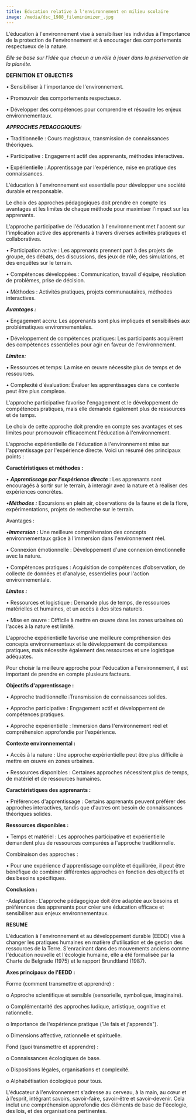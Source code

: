 ```yaml
---
title: Education relative à l'environnement en milieu scolaire
image: /media/dsc_1988_fileminimizer_.jpg
---
```

L'éducation à l'environnement vise à sensibiliser les individus à l'importance de la protection de l'environnement et à encourager des comportements respectueux de la nature. 

*Elle se base sur l'idée que chacun a un rôle à jouer dans la préservation de la planète.*


**DEFINITION ET OBJECTIFS**


•	Sensibiliser à l'importance de l'environnement.


•	Promouvoir des comportements respectueux.


•	Développer des compétences pour comprendre et résoudre les enjeux environnementaux.


***APPROCHES PEDAGOGIQUES:***


•	Traditionnelle : Cours magistraux, transmission de connaissances théoriques.


•	Participative : Engagement actif des apprenants, méthodes interactives.


•	Expérientielle : Apprentissage par l'expérience, mise en pratique des connaissances.

 L'éducation à l'environnement est essentielle pour développer une société durable et responsable. 

Le choix des approches pédagogiques doit prendre en compte les avantages et les limites de chaque méthode pour maximiser l'impact sur les apprenants.


L'approche participative de l'éducation à l'environnement met l'accent sur l'implication active des apprenants à travers diverses activités pratiques et collaboratives. 


•	Participation active : Les apprenants prennent part à des projets de groupe, des débats, des discussions, des jeux de rôle, des simulations, et des enquêtes sur le terrain.


•	Compétences développées : Communication, travail d'équipe, résolution de problèmes, prise de décision.


•	Méthodes : Activités pratiques, projets communautaires, méthodes interactives.

 ***Avantages :***


•	Engagement accru: Les apprenants sont plus impliqués et sensibilisés aux problématiques environnementales.


•	Développement de compétences pratiques: Les participants acquièrent des compétences essentielles pour agir en faveur de l'environnement. 

***Limites:***


•	Ressources et temps: La mise en œuvre nécessite plus de temps et de ressources.


•	Complexité d'évaluation: Évaluer les apprentissages dans ce contexte peut être plus complexe.


L'approche participative favorise l'engagement et le développement de compétences pratiques, mais elle demande également plus de ressources et de temps. 

Le choix de cette approche doit prendre en compte ses avantages et ses limites pour promouvoir efficacement l'éducation à l'environnement.


L'approche expérientielle de l'éducation à l'environnement mise sur l'apprentissage par l'expérience directe. Voici un résumé des principaux points : 

**Caractéristiques et méthodes :**


•	***Apprentissage par l'expérience directe*** : Les apprenants sont encouragés à sortir sur le terrain, à interagir avec la nature et à réaliser des expériences concrètes.


•***Méthodes :*** Excursions en plein air, observations de la faune et de la flore, expérimentations, projets de recherche sur le terrain.

 Avantages :


•***Immersion :*** Une meilleure compréhension des concepts environnementaux grâce à l'immersion dans l'environnement réel.


•	Connexion émotionnelle : Développement d'une connexion émotionnelle avec la nature.


•	Compétences pratiques : Acquisition de compétences d'observation, de collecte de données et d'analyse, essentielles pour l'action environnementale. 

***Limites :***


•	Ressources et logistique : Demande plus de temps, de ressources matérielles et humaines, et un accès à des sites naturels.


•	Mise en œuvre : Difficile à mettre en œuvre dans les zones urbaines où l'accès à la nature est limité. 

L'approche expérientielle favorise une meilleure compréhension des concepts environnementaux et le développement de compétences pratiques, mais nécessite également des ressources et une logistique adéquates.


Pour choisir la meilleure approche pour l'éducation à l'environnement, il est important de prendre en compte plusieurs facteurs. 



**Objectifs d'apprentissage :**


•	Approche traditionnelle :Transmission de connaissances solides.


•	Approche participative : Engagement actif et développement de compétences pratiques.


•	Approche expérientielle : Immersion dans l'environnement réel et compréhension approfondie par l'expérience.



**Contexte environnemental :**


•	Accès à la nature : Une approche expérientielle peut être plus difficile à mettre en œuvre en zones urbaines.


•	Ressources disponibles : Certaines approches nécessitent plus de temps, de matériel et de ressources humaines.

**Caractéristiques des apprenants :**


•	Préférences d'apprentissage : Certains apprenants peuvent préférer des approches interactives, tandis que d'autres ont besoin de connaissances théoriques solides.

**Ressources disponibles :**


•	Temps et matériel : Les approches participative et expérientielle demandent plus de ressources comparées à l'approche traditionnelle. 

Combinaison des approches :


•	Pour une expérience d'apprentissage complète et équilibrée, il peut être bénéfique de combiner différentes approches en fonction des objectifs et des besoins spécifiques. 

**Conclusion :** 

\-Adaptation : L'approche pédagogique doit être adaptée aux besoins et préférences des apprenants pour créer une éducation efficace et sensibiliser aux enjeux environnementaux.


**RESUME**


L'éducation à l'environnement et au développement durable (EEDD) vise à changer les pratiques humaines en matière d'utilisation et de gestion des ressources de la Terre. S'enracinant dans des mouvements anciens comme l'éducation nouvelle et l'écologie humaine, elle a été formalisée par la Charte de Belgrade (1975) et le rapport Brundtland (1987).


**Axes principaux de l'EEDD :**

Forme (comment transmettre et apprendre) :


o	Approche scientifique et sensible (sensorielle, symbolique, imaginaire).


o	Complémentarité des approches ludique, artistique, cognitive et rationnelle.


o	Importance de l'expérience pratique ("Je fais et j'apprends").


o	Dimensions affective, rationnelle et spirituelle.

Fond (quoi transmettre et apprendre) :


o	Connaissances écologiques de base.


o	Dispositions légales, organisations et complexité.


o	Alphabétisation écologique pour tous.


L'éducateur à l'environnement s'adresse au cerveau, à la main, au cœur et à l’esprit, intégrant savoirs, savoir-faire, savoir-être et savoir-devenir. Cela inclut une compréhension approfondie des éléments de base de l'écologie, des lois, et des organisations pertinentes.